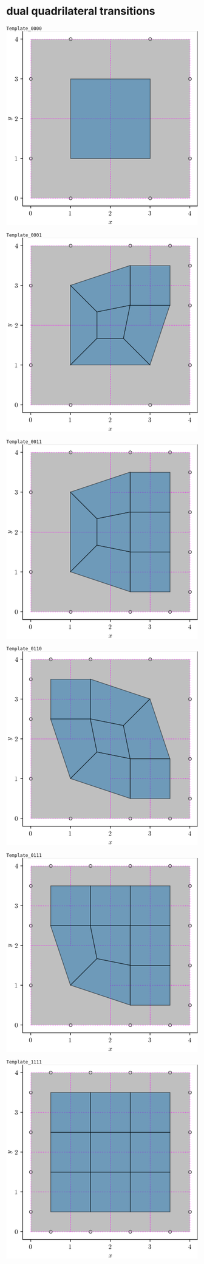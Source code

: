 # dual quadrilateral transitions

`Template_0000`
![dual_quad_0000](fig/dual_quad_0000.png)

`Template_0001`
![dual_quad_0001](fig/dual_quad_0001.png)

`Template_0011`
![dual_quad_0011](fig/dual_quad_0011.png)

`Template_0110`
![dual_quad_0110](fig/dual_quad_0110.png)

`Template_0111`
![dual_quad_0111](fig/dual_quad_0111.png)

`Template_1111`
![dual_quad_1111](fig/dual_quad_1111.png)
